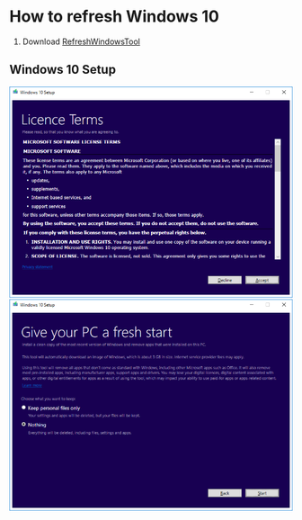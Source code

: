 # How to refresh Windows 10

1. Download [RefreshWindowsTool](http://go.microsoft.com/fwlink/?LinkID=817236)

## Windows 10 Setup

![1](https://raw.githubusercontent.com/NatoBoram/FirstRun/master/Windows%2010/HowTo/Refresh/1.PNG)
![2](https://raw.githubusercontent.com/NatoBoram/FirstRun/master/Windows%2010/HowTo/Refresh/2.PNG)
